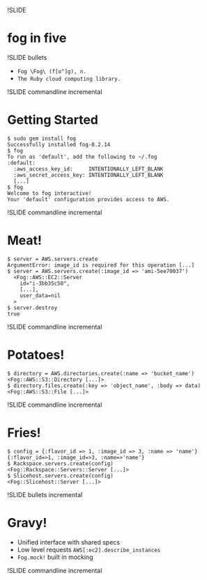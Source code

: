 !SLIDE
# fog in five #

!SLIDE bullets

* `Fog \Fog\ (f[o^]g), n.`
* `The Ruby cloud computing library.`

!SLIDE commandline incremental

# Getting Started #

    $ sudo gem install fog
    Successfully installed fog-0.2.14
    $ fog
    To run as 'default', add the following to ~/.fog
    :default:
      :aws_access_key_id:     INTENTIONALLY_LEFT_BLANK
      :aws_secret_access_key: INTENTIONALLY_LEFT_BLANK
      [...]
    $ fog
    Welcome to fog interactive!
    Your 'default' configuration provides access to AWS.

!SLIDE commandline incremental

# Meat! #

    $ server = AWS.servers.create
    ArgumentError: image_id is required for this operation [...]
    $ server = AWS.servers.create(:image_id => 'ami-5ee70037')
      <Fog::AWS::EC2::Server
        id="i-3bb35c50",
        [...],
        user_data=nil
      >
    $ server.destroy
    true

!SLIDE commandline incremental

# Potatoes! #
    $ directory = AWS.directories.create(:name => 'bucket_name')
    <Fog::AWS::S3::Directory [...]>
    $ directory.files.create(:key => 'object_name', :body => data)
    <Fog::AWS::S3::File [...]>

!SLIDE commandline incremental

# Fries! #

    $ config = {:flavor_id => 1, :image_id => 3, :name => 'name'}
    {:flavor_id=>1, :image_id=>3, :name=>'name'}
    $ Rackspace.servers.create(config)
    <Fog::Rackspace::Servers::Server [...]>
    $ Slicehost.servers.create(config)
    <Fog::Slicehost::Server [...]>

!SLIDE bullets incremental

# Gravy! #

* Unified interface with shared specs
* Low level requests
  `AWS[:ec2].describe_instances`
* `Fog.mock!` built in mocking

!SLIDE commandline incremental

<!-- # Frosting! #

    $ ssh = Fog::SSH.new(ip, username, :password => password)
    <Fog::SSH [...]>
    $ ssh.run(['bootstrap', 'commands'])
    [
      { :command => 'bootstrap',
        :data => [...] },
      { :command => 'commands',
        :data => [...] }
    ] -->
